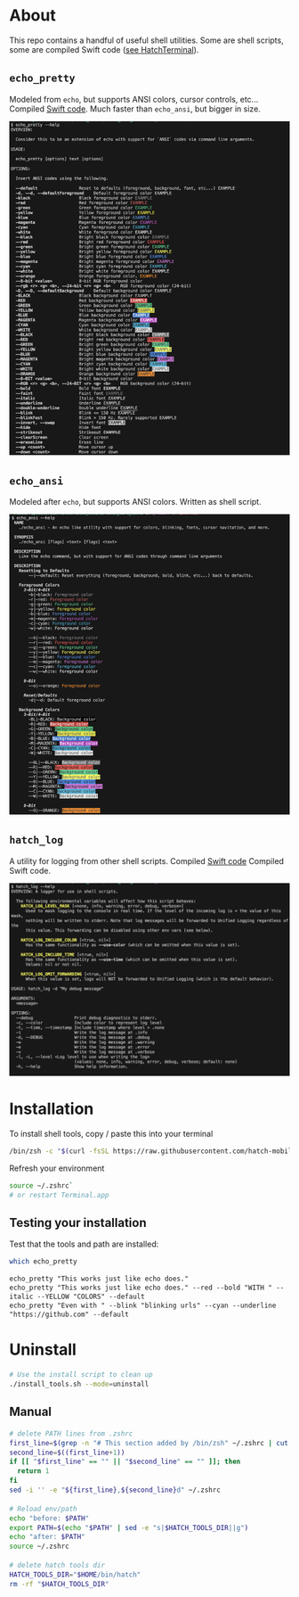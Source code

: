 

# About 

This repo contains a handful of useful shell utilities. Some are shell scripts, some are compiled Swift code ([see HatchTerminal](https://github.com/hatch-mobile/HatchTerminal)).


## `echo_pretty`
Modeled from `echo`, but supports ANSI colors, cursor controls, etc... Compiled [Swift code](https://github.com/hatch-mobile/HatchTerminal/blob/main/Sources/EchoPretty/main.swift). Much faster than `echo_ansi`, but bigger in size.

![](images/echo_pretty.png)

## `echo_ansi`
Modeled after `echo`, but supports ANSI colors. Written as shell script. 

![](images/echo_ansi.png)



## `hatch_log`
A utility for logging from other shell scripts. Compiled [Swift code](https://github.com/hatch-mobile/HatchTerminal/blob/main/Sources/HatchLogApp/main.swift)
Compiled Swift code.

![](images/hatch_log.png)



# Installation
To install shell tools, copy / paste this into your terminal

```sh
/bin/zsh -c "$(curl -fsSL https://raw.githubusercontent.com/hatch-mobile/hatch_term_tools/main/install_tools.sh)"
```

Refresh your environment
```sh
source ~/.zshrc`
# or restart Terminal.app
```

## Testing your installation

Test that the tools and path are installed:
```sh
which echo_pretty
```

```
echo_pretty "This works just like echo does."
echo_pretty "This works just like echo does." --red --bold "WITH " --italic --YELLOW "COLORS" --default
echo_pretty "Even with " --blink "blinking urls" --cyan --underline "https://github.com" --default
```

# Uninstall

```sh
# Use the install script to clean up
./install_tools.sh --mode=uninstall
```

## Manual
```sh
# delete PATH lines from .zshrc
first_line=$(grep -n "# This section added by /bin/zsh" ~/.zshrc | cut -d ":" -f 1 | head -n 1)
second_line=$((first_line+1))
if [[ "$first_line" == "" || "$second_line" == "" ]]; then
  return 1
fi
sed -i '' -e "${first_line},${second_line}d" ~/.zshrc

# Reload env/path
echo "before: $PATH"
export PATH=$(echo "$PATH" | sed -e "s|$HATCH_TOOLS_DIR||g")
echo "after: $PATH"
source ~/.zshrc

# delete hatch tools dir
HATCH_TOOLS_DIR="$HOME/bin/hatch"
rm -rf "$HATCH_TOOLS_DIR"
```
